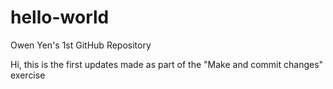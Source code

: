 # hello-world
Owen Yen's 1st GitHub Repository

Hi, this is the first updates made as part of the "Make and commit changes" exercise
